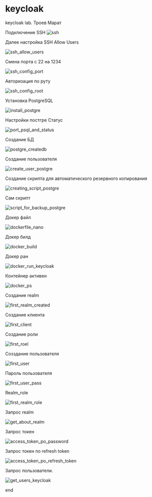 # keycloak

keycloak lab. Троев Марат

Подключение SSH
![ssh](https://github.com/strafegoddd/keycloak/assets/118107526/05eae939-5072-41c7-858a-b09d07015619)

Далее настройка SSH
Allow Users

![ssh_allow_users](https://github.com/strafegoddd/keycloak/assets/118107526/1f1755d1-489e-4f8e-8cfb-b07449c233f4)

Смена порта с 22 на 1234

![ssh_config_port](https://github.com/strafegoddd/keycloak/assets/118107526/5cb9ddae-9558-494e-b90d-d39c33b8d7bf)

Авторизация по руту

![ssh_config_root](https://github.com/strafegoddd/keycloak/assets/118107526/abc0d972-7360-42f0-b7af-7d1dc71ed4e9)

Установка PostgreSQL

![install_postgre](https://github.com/strafegoddd/keycloak/assets/118107526/16d78bbd-5f73-41cb-8ce7-6aa86411ae9e)

Настройки постгре
Статус

![port_psql_and_status](https://github.com/strafegoddd/keycloak/assets/118107526/c7ea5c77-7880-4d88-9f00-2387293c7db7)

Создание БД

![postgre_createdb](https://github.com/strafegoddd/keycloak/assets/118107526/b11eaf2f-c99c-4f9f-852c-b0372001ac06)

Создание пользователя

![create_user_postgre](https://github.com/strafegoddd/keycloak/assets/118107526/8321d8f6-9d33-48ef-8fe1-d9a896bb4466)

Создание скрипта для автоматического резервного копирования

![creating_script_postgre](https://github.com/strafegoddd/keycloak/assets/118107526/b2cc32f8-092e-4abd-a393-d4b9977756b2)

Сам скрипт

![script_for_backup_postgre](https://github.com/strafegoddd/keycloak/assets/118107526/775ceba5-4bb4-42c5-b5ec-ef9c7b7e0ae4)

Докер файл

![dockerfile_nano](https://github.com/strafegoddd/keycloak/assets/118107526/c3ee5585-abf2-4abe-8f3c-cd300ccd45ec)

Докер билд

![docker_build](https://github.com/strafegoddd/keycloak/assets/118107526/a3fdbc3c-f20f-46fd-8d2d-6f56114bc929)

Докер ран

![docker_run_keycloak](https://github.com/strafegoddd/keycloak/assets/118107526/1408c83f-9a94-4ba1-904c-715156949581)

Контейнер активен

![docker_ps](https://github.com/strafegoddd/keycloak/assets/118107526/a4d6c3ae-adaa-433e-aa9d-125391e1cf14)

Создание realm

![first_realm_created](https://github.com/strafegoddd/keycloak/assets/118107526/0ad23568-e0b1-44d5-b77d-9cee2c1efb29)

Создание клиента

![first_client](https://github.com/strafegoddd/keycloak/assets/118107526/de96c93b-aa2f-4838-b557-28c8c7e4063c)

Создание роли

![first_roel](https://github.com/strafegoddd/keycloak/assets/118107526/f8fae08d-042c-4be1-9245-e7985256c7d3)

Созздание пользователя

![first_user](https://github.com/strafegoddd/keycloak/assets/118107526/dbdac798-c733-4e44-abe1-702f198add5d)

Пароль пользователя

![first_user_pass](https://github.com/strafegoddd/keycloak/assets/118107526/ad75d305-8982-4a7d-b91a-925045ea6897)

Realm_role

![first_realm_role](https://github.com/strafegoddd/keycloak/assets/118107526/8b9670f8-d1c6-4831-94b7-6a930c765c46)

Запрос realm

![get_about_realm](https://github.com/strafegoddd/keycloak/assets/118107526/48e5508d-3d06-4794-86fc-0c793b9569aa)

Запрос токен

![access_token_po_password](https://github.com/strafegoddd/keycloak/assets/118107526/d0e0d638-50ac-4207-9ac8-db4d03bceeca)

Запрос токен по refresh token

![access_token_po_refresh_token](https://github.com/strafegoddd/keycloak/assets/118107526/fac70ac7-9f40-4cb1-91fa-e63a3059784a)

Запрос пользователи.

![get_users_keycloak](https://github.com/strafegoddd/keycloak/assets/118107526/530bd69a-6040-4bb1-84f9-5d8fa1164828)

end
